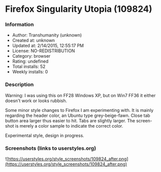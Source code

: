 # Firefox Singularity Utopia (109824)

### Information
- Author: Transhumanity (unknown)
- Created at: unknown
- Updated at: 2/14/2015, 12:55:17 PM
- License: NO-REDISTRIBUTION
- Category: browser
- Rating: undefined
- Total installs: 52
- Weekly installs: 0


### Description
Warning: I was using this on FF28 Windows XP, but on Win7 FF36 it either doesn't work or looks rubbish.

Some minor style changes to Firefox I am experimenting with. It is mainly regarding the header color, an Ubuntu type grey-beige-fawn. Close tab button area larger thus easier to hit. Tabs are slightly larger. The screen-shot is merely a color sample to indicate the correct color.

Experimental style, design in progress.


### Screenshots (links to userstyles.org)
![https://userstyles.org/style_screenshots/109824_after.png](https://userstyles.org/style_screenshots/109824_after.png)


